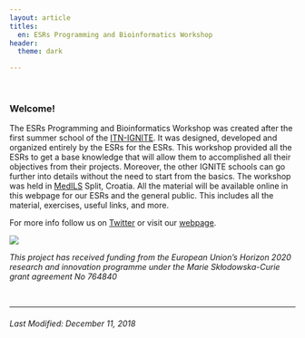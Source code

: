 ```yaml
---
layout: article
titles: 
  en: ESRs Programming and Bioinformatics Workshop
header:
  theme: dark   

---   
```

<br />

### Welcome!
The ESRs Programming and Bioinformatics Workshop was created after the first summer school of the [ITN-IGNITE](http://www.itn-ignite.eu/). It was designed, developed and organized entirely by the ESRs for the ESRs. This workshop provided all the ESRs to get a base knowledge that will allow them to accomplished all their objectives from their projects. Moreover, the other IGNITE schools can go further into details without the need to start from the basics. The workshop was held in [MedILS](http://www.medils.org/) Split, Croatia. All the material will be available online in this webpage for our ESRs and the general public. This includes all the material, exercises, useful links, and more.   

For more info follow us on [Twitter](https://twitter.com/itn_ignite)  or visit our [webpage](http://www.itn-ignite.eu/). 
    
 ![](https://i.imgur.com/KMVYY8O.png)   
 
 
*This project has received funding from the European Union’s Horizon 2020 research and innovation programme under the Marie Skłodowska-Curie grant agreement No 764840*   

<br />

---   
     
###### Last Modified: December 11, 2018    
